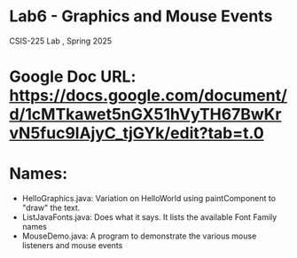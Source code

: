 # Lab6 - Graphics and Mouse Events
CSIS-225 Lab , Spring 2025
# Google Doc URL: https://docs.google.com/document/d/1cMTkawet5nGX51hVyTH67BwKrvN5fuc9lAjyC_tjGYk/edit?tab=t.0

# Names:

- HelloGraphics.java: Variation on HelloWorld using paintComponent to "draw" the text.
- ListJavaFonts.java: Does what it says.  It lists the available Font Family names
- MouseDemo.java: A program to demonstrate the various mouse listeners and mouse events



